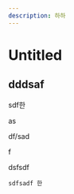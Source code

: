 ```yaml
---
description: 하하
---
```


# Untitled

## dddsaf



sdf한

as

df/sad

f

dsfsdf

```text
sdfsadf 한
```

